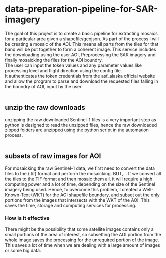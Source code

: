# data-preparation-pipeline-for-SAR-imagery
The goal of this project is to create a basic pipeline for extracting mosaics for a particular area given a shapefile/geojson.
As part of the process i will be creating a mosaic of the AOI. This means all parts from the tiles for that band will be put together to form a coherent image. 
This service includes the downloading using the user AOI, Preprocessing the SAR imagery and finally mosaicking the files for the AOI boundry.
<br> The user can input the token values and any parameter values like processing level and flight direction using the config file.
<br> It authenticates the token credentials from the asf_alaska official website and allow the program to parse and download the requested files falling in the boundry of AOI, input by the user.
<br><br>
## unzip the raw downloads
unzipping the raw downloaded Sentinel-1 files is a very important step as python is designed to read the unzipped files, hence the raw downloaded zipped folders are unzipped using the python script in the automation process.
<br><br>
## subsets of raw images for AOI
For mosaicking the raw Sentinel-1 data, we first need to convert the data files to the (.tif) format and perform the mosaicking.
BUT,... If we convert all the tiles to the TIF format and then mosaic them all, it will require a high computing power and a lot of time, depending on the size of the Sentinel imagery being used.
Hence, to overcome this problem, I created a Well-Known-Text (WKT) for the AOI shapefile boundary, and subset out the only portions from the images that intersects with the WKT of the AOI. This saves the time, storage and computing services for processing. 

### How is it effective
There might be the possibility that some satellite images contains only a small portions of the area of interest, so subsetting the AOI portion from the whole image saves the processing for the unrequired portion of the image. This saves a lot of time when we are dealing with a large amount of images or some big data.
